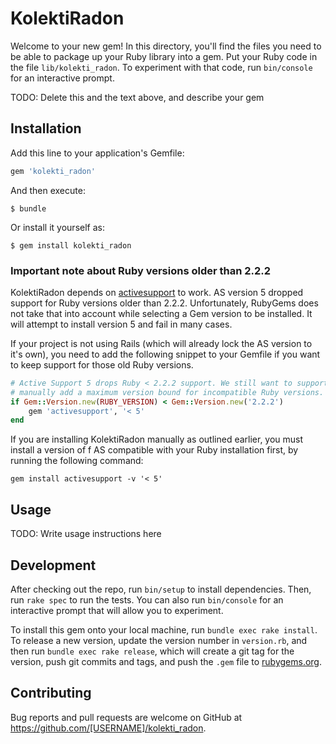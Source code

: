 # KolektiRadon

Welcome to your new gem! In this directory, you'll find the files you need to be able to package up your Ruby library into a gem. Put your Ruby code in the file `lib/kolekti_radon`. To experiment with that code, run `bin/console` for an interactive prompt.

TODO: Delete this and the text above, and describe your gem

## Installation

Add this line to your application's Gemfile:

```ruby
gem 'kolekti_radon'
```

And then execute:

    $ bundle

Or install it yourself as:

    $ gem install kolekti_radon

### Important note about Ruby versions older than 2.2.2

KolektiRadon depends on [activesupport](https://github.com/rails/activesupport) to work.
AS version 5 dropped support for Ruby versions older than 2.2.2. Unfortunately,
RubyGems does not take that into account while selecting a Gem version to be installed.
It will attempt to install version 5 and fail in many cases.

If your project is not using Rails (which will already lock the AS version to it's own),
you need to add the following snippet to your Gemfile if you want to keep support
for those old Ruby versions.

```ruby
# Active Support 5 drops Ruby < 2.2.2 support. We still want to support it, so
# manually add a maximum version bound for incompatible Ruby versions.
if Gem::Version.new(RUBY_VERSION) < Gem::Version.new('2.2.2')
    gem 'activesupport', '< 5'
end
```

If you are installing KolektiRadon manually as outlined earlier, you must install a version
of f AS compatible with your Ruby installation first, by running the following command:

    gem install activesupport -v '< 5'

## Usage

TODO: Write usage instructions here

## Development

After checking out the repo, run `bin/setup` to install dependencies. Then, run `rake spec` to run the tests. You can also run `bin/console` for an interactive prompt that will allow you to experiment.

To install this gem onto your local machine, run `bundle exec rake install`. To release a new version, update the version number in `version.rb`, and then run `bundle exec rake release`, which will create a git tag for the version, push git commits and tags, and push the `.gem` file to [rubygems.org](https://rubygems.org).

## Contributing

Bug reports and pull requests are welcome on GitHub at https://github.com/[USERNAME]/kolekti_radon.


